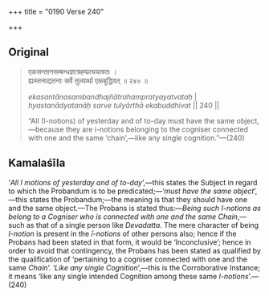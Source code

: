+++
title = "0190 Verse 240"

+++
## Original 
>
> एकसन्तानसम्बन्धज्ञात्रहम्प्रत्ययत्वतः ।  
> ह्यस्तनाद्यतनाः सर्वे तुल्यार्था एकबुद्धिवत् ॥ २४० ॥ 
>
> *ekasantānasambandhajñātrahampratyayatvataḥ* \|  
> *hyastanādyatanāḥ sarve tulyārthā ekabuddhivat* \|\| 240 \|\| 
>
> “All (I-notions) of yesterday and of to-day must have the same object,—because they are i-notions belonging to the cogniser connected with one and the same ‘chain’,—like any single cognition.”—(240)



## Kamalaśīla

‘*All I motions of yesterday and of to-day*’,—this states the Subject in regard to which the Probandum is to be predicated;—‘*must have the same object*’,—this states the Probandum;—the meaning is that they should have one and the same object.—The Probans is stated thus:—*Being such I-notions as belong to a Cogniser who is connected with one and the same Chain*,—such as that of a single person like *Devadatta*. The mere character of being *I-notion* is present in the *ī-notions* of other persons also; hence if the Probans had been stated in that form, it would be ‘Inconclusive’; hence in order to avoid that contingency, the Probans has been stated as qualified by the qualification of ‘pertaining to a cogniser connected with one and the same *Chain*’. ‘*Like any single Cognition*’,—this is the Corroborative Instance; it means ‘like any single intended Cognition among these same *I-notions*’.—(240)


